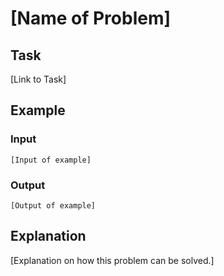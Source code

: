 # [Name of Problem]

## Task

[Link to Task]

## Example

### Input

```text
[Input of example]
```

### Output

```text
[Output of example]
```

## Explanation

[Explanation on how this problem can be solved.]
